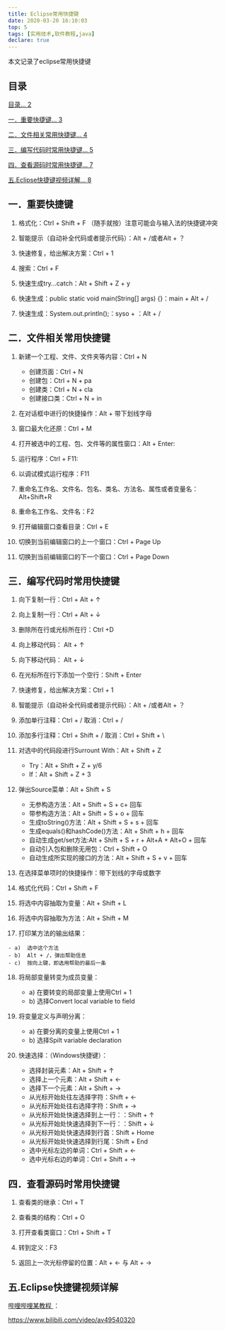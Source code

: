 ```yaml
---
title: Eclipse常用快捷键
date: 2020-03-20 16:10:03
top: 5
tags: [实用技术,软件教程,java]
declare: true
---
```


本文记录了eclipse常用快捷键

<!-- more -->

## 目录

 

[目录... 2](##目录)

[一．重要快捷键... 3](##一．重要快捷键)

[二．文件相关常用快捷键... 4](##二．文件相关常用快捷键)

[三．编写代码时常用快捷键... 5](##三．编写代码时常用快捷键)

[四．查看源码时常用快捷键... 7](##四．查看源码时常用快捷键)

[五.Eclipse快捷键视频详解... 8](##五.Eclipse快捷键视频详解)



##  一．重要快捷键

1. 格式化：Ctrl + Shift + F  （随手就按）注意可能会与输入法的快捷键冲突   

2. 智能提示（自动补全代码或者提示代码）：Alt + /或者Alt + ？

3. 快速修复，给出解决方案：Ctrl + 1

4. 搜索：Ctrl + F

5. 快速生成try...catch：Alt + Shift + Z + y

6. 快速生成：public static void main(String[] args) {}：main + Alt + /

7. 快速生成：System.out.println();：syso + ：Alt + /




## 二．文件相关常用快捷键

1. 新建一个工程、文件、文件夹等内容：Ctrl + N

    -  创建页面：Ctrl + N
    -  创建包：Ctrl + N + pa
    -  创建类：Ctrl + N + cla
    -  创建接口类：Ctrl + N + in

2. 在对话框中进行的快捷操作：Alt + 带下划线字母

3. 窗口最大化还原：Ctrl + M 

4. 打开被选中的工程、包、文件等的属性窗口：Alt + Enter:

5. 运行程序：Ctrl + F11:

6. 以调试模式运行程序：F11

7. 重命名工作名、文件名、包名、类名、方法名、属性或者变量名：Alt+Shift+R

8. 重命名工作名、文件名：F2

9. 打开编辑窗口查看目录：Ctrl + E

10. 切换到当前编辑窗口的上一个窗口：Ctrl + Page Up  

11. 切换到当前编辑窗口的下一个窗口：Ctrl + Page Down








## 三．编写代码时常用快捷键

1.  向下复制一行：Ctrl + Alt + ↑

2.  向上复制一行：Ctrl + Alt + ↓

3.  删除所在行或光标所在行：Ctrl +D

4.  向上移动代码： Alt + ↑

5.  向下移动代码： Alt + ↓

6.  在光标所在行下添加一个空行：Shift + Enter 

7.  快速修复，给出解决方案：Ctrl + 1

8.  智能提示（自动补全代码或者提示代码）：Alt + /或者Alt + ？
 

9.  添加单行注释：Ctrl + /        取消：Ctrl + /

10. 添加多行注释：Ctrl + Shift + /   取消：Ctrl + Shift + \

    

11. 对选中的代码段进行Surrount With：Alt + Shift + Z

    - Try：Alt + Shift + Z + y/6
    - If：Alt + Shift + Z + 3



12. 弹出Source菜单：Alt + Shift + S

    -  无参构造方法：Alt + Shift + S + c+ 回车
    -  带参构造方法：Alt + Shift + S + o + 回车 
    -  生成toString()方法：Alt + Shift + S + s + 回车
    -  生成equals()和hashCode()方法：Alt + Shift + h + 回车
    -  自动生成get/set方法:Alt + Shift + S + r + Alt+A + Alt+O + 回车  
    -  自动引入包和删除无用包：Ctrl + Shift + O
    -  自动生成所实现的接口的方法：Alt + Shift + S + v + 回车

    

13.  在选择菜单项时的快捷操作：带下划线的字母或数字


14. 格式化代码：Ctrl + Shift + F

15. 将选中内容抽取为变量：Alt + Shift + L

16. 将选中内容抽取为方法：Alt + Shift + M

17.  打印某方法的输出结果：

    - a)  选中这个方法
    - b)  Alt + /，弹出帮助信息
    - c)  按向上键，即选用帮助的最后一条

18. 将局部变量转变为成员变量：

    - a)  在要转变的局部变量上使用Ctrl + 1
    - b)  选择Convert local variable to field


19. 将变量定义与声明分离：

    - a)  在要分离的变量上使用Ctrl + 1
    - b)  选择Spilt variable declaration


20. 快速选择：（Windows快捷键）：

    -  选择封装元素：Alt + Shift + ↑
    -  选择上一个元素：Alt + Shift + ←
    -  选择下一个元素：Alt + Shift + →
    -  从光标开始处往左选择字符：Shift + ←
    -  从光标开始处往右选择字符：Shift + →
    -  从光标开始处快速选择到上一行：：Shift + ↑
    -  从光标开始处快速选择到下一行：：Shift + ↓
    -  从光标开始处快速选择到行首：Shift + Home
    -  从光标开始处快速选择到行尾：Shift + End
    -  选中光标左边的单词：Ctrl + Shift + ←
    -  选中光标右边的单词：Ctrl + Shift + →


## 四．查看源码时常用快捷键

1. 查看类的继承：Ctrl + T

2.  查看类的结构：Ctrl + O

3.  打开查看类窗口：Ctrl + Shift + T

4.  转到定义：F3

5.  返回上一次光标停留的位置：Alt + ← 与 Alt + →

   






## 五.Eclipse快捷键视频详解

[ 哔哩哔哩某教程 ](https://www.bilibili.com/video/av49540320) ：

https://www.bilibili.com/video/av49540320









